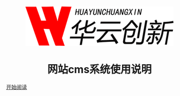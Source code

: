 <p align="center">
<img src="./img/hylogo.png"  />
</p>
<h1 align="center">网站cms系统使用说明</h1>

[开始阅读](#如何使用hycms系统搭建企业网站)




